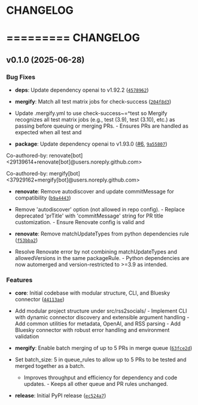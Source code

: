 # CHANGELOG

=========
CHANGELOG
=========

## v0.1.0 (2025-06-28)

### Bug Fixes

- **deps**: Update dependency openai to v1.92.2
  ([`4578962`](https://github.com/ugns/rss2socials/commit/4578962db060eb7e9b5343fb06efbd7fbe02cf35))

- **mergify**: Match all test matrix jobs for check-success
  ([`204f8d3`](https://github.com/ugns/rss2socials/commit/204f8d34d5b1cbe27ee63833f91f26e2a06b1e80))

- Update .mergify.yml to use check-success~=^test so Mergify recognizes all test matrix jobs (e.g.,
  test (3.9), test (3.10), etc.) as passing before queuing or merging PRs. - Ensures PRs are handled
  as expected when all test and

- **package**: Update dependency openai to v1.93.0
  ([#6](https://github.com/ugns/rss2socials/pull/6),
  [`9a55807`](https://github.com/ugns/rss2socials/commit/9a55807dfa0944399f1101d026cecc05faa037e3))

Co-authored-by: renovate[bot] <29139614+renovate[bot]@users.noreply.github.com>

Co-authored-by: mergify[bot] <37929162+mergify[bot]@users.noreply.github.com>

- **renovate**: Remove autodiscover and update commitMessage for compatibility
  ([`b9a4443`](https://github.com/ugns/rss2socials/commit/b9a44431cc2e89da110fc4c9d9ff5a79d16949cf))

- Remove 'autodiscover' option (not allowed in repo config). - Replace deprecated 'prTitle' with
  'commitMessage' string for PR title customization. - Ensure Renovate config is valid and

- **renovate**: Remove matchUpdateTypes from python dependencies rule
  ([`f53bba2`](https://github.com/ugns/rss2socials/commit/f53bba2668134244287404cba3a373b34ee57d7c))

- Resolve Renovate error by not combining matchUpdateTypes and allowedVersions in the same
  packageRule. - Python dependencies are now automerged and version-restricted to >=3.9 as intended.

### Features

- **core**: Initial codebase with modular structure, CLI, and Bluesky connector
  ([`44113ae`](https://github.com/ugns/rss2socials/commit/44113ae330691916dd9257e3a05398f435df1684))

- Add modular project structure under src/rss2socials/ - Implement CLI with dynamic connector
  discovery and extensible argument handling - Add common utilities for metadata, OpenAI, and RSS
  parsing - Add Bluesky connector with robust error handling and environment validation

- **mergify**: Enable batch merging of up to 5 PRs in merge queue
  ([`63fce2d`](https://github.com/ugns/rss2socials/commit/63fce2db73fcc28ede15557010812dcb866f58ff))

- Set batch_size: 5 in queue_rules to allow up to 5 PRs to be tested and merged together as a batch.
  - Improves throughput and efficiency for dependency and code updates. - Keeps all other queue and
  PR rules unchanged.

- **release**: Initial PyPI release
  ([`ec524a7`](https://github.com/ugns/rss2socials/commit/ec524a78310a048b06e13af24607220cd5b8570d))
